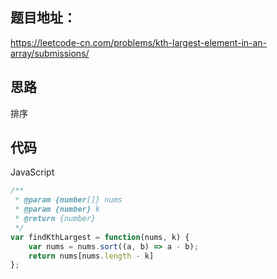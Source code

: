 ## 题目地址：

https://leetcode-cn.com/problems/kth-largest-element-in-an-array/submissions/



## 思路

排序



## 代码

JavaScript

```javascript
/**
 * @param {number[]} nums
 * @param {number} k
 * @return {number}
 */
var findKthLargest = function(nums, k) {
    var nums = nums.sort((a, b) => a - b);
    return nums[nums.length - k]
};
```

